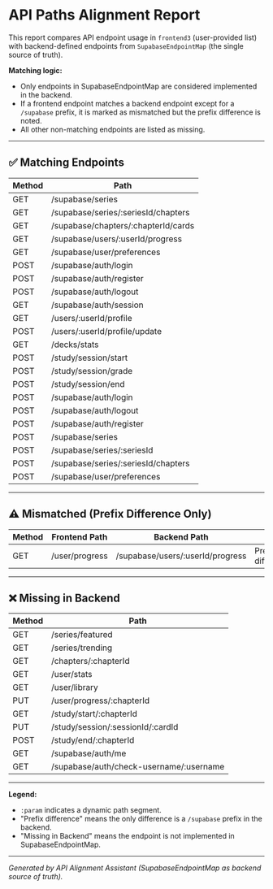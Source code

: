 # API Paths Alignment Report

This report compares API endpoint usage in `frontend3` (user-provided list) with backend-defined endpoints from `SupabaseEndpointMap` (the single source of truth).

**Matching logic:**
- Only endpoints in SupabaseEndpointMap are considered implemented in the backend.
- If a frontend endpoint matches a backend endpoint except for a `/supabase` prefix, it is marked as mismatched but the prefix difference is noted.
- All other non-matching endpoints are listed as missing.

---

## ✅ Matching Endpoints

| Method | Path                                 |
|--------|--------------------------------------|
| GET    | /supabase/series                     |
| GET    | /supabase/series/:seriesId/chapters  |
| GET    | /supabase/chapters/:chapterId/cards  |
| GET    | /supabase/users/:userId/progress     |
| GET    | /supabase/user/preferences           |
| POST   | /supabase/auth/login                 |
| POST   | /supabase/auth/register              |
| POST   | /supabase/auth/logout                |
| GET    | /supabase/auth/session               |
| GET    | /users/:userId/profile               |
| POST   | /users/:userId/profile/update        |
| GET    | /decks/stats                         |
| POST   | /study/session/start                 |
| POST   | /study/session/grade                 |
| POST   | /study/session/end                   |
| POST   | /supabase/auth/login                 |
| POST   | /supabase/auth/logout                |
| POST   | /supabase/auth/register              |
| POST   | /supabase/series                     |
| POST   | /supabase/series/:seriesId           |
| POST   | /supabase/series/:seriesId/chapters  |
| POST   | /supabase/user/preferences           |

---

## ⚠️ Mismatched (Prefix Difference Only)

| Method | Frontend Path                        | Backend Path                        | Note                        |
|--------|--------------------------------------|-------------------------------------|-----------------------------|
| GET    | /user/progress                       | /supabase/users/:userId/progress    | Prefix difference           |

---

## ❌ Missing in Backend

| Method | Path                                 |
|--------|--------------------------------------|
| GET    | /series/featured                        |
| GET    | /series/trending                        |
| GET    | /chapters/:chapterId                    |
| GET    | /user/stats                             |
| GET    | /user/library                           |
| PUT    | /user/progress/:chapterId               |
| GET    | /study/start/:chapterId                 |
| PUT    | /study/session/:sessionId/:cardId       |
| POST   | /study/end/:chapterId                   |
| GET    | /supabase/auth/me                       |
| GET    | /supabase/auth/check-username/:username |

---

**Legend:**
- `:param` indicates a dynamic path segment.
- "Prefix difference" means the only difference is a `/supabase` prefix in the backend.
- "Missing in Backend" means the endpoint is not implemented in SupabaseEndpointMap.

---

*Generated by API Alignment Assistant (SupabaseEndpointMap as backend source of truth).* 